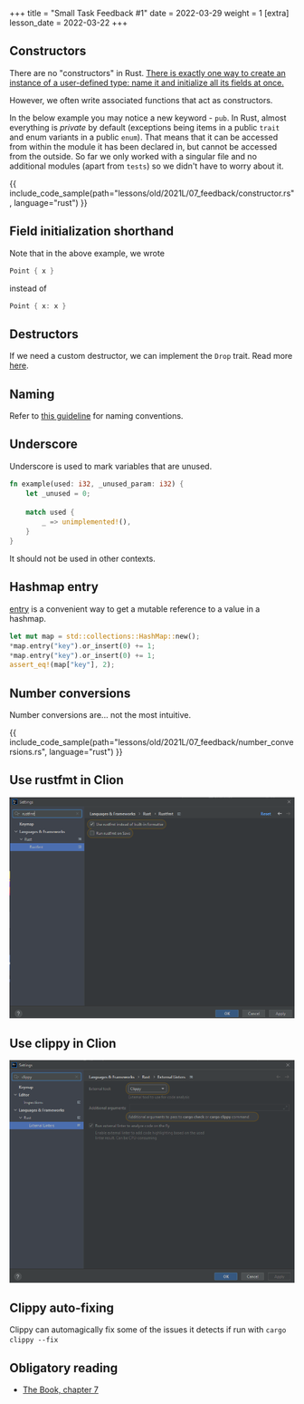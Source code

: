 +++
title = "Small Task Feedback #1"
date = 2022-03-29
weight = 1
[extra]
lesson_date = 2022-03-22
+++

## Constructors

There are no "constructors" in Rust.
[There is exactly one way to create an instance of a user-defined type: name
it and initialize all its fields at once.](https://doc.rust-lang.org/nomicon/constructors.html)

However, we often write associated functions that act as constructors.

In the below example you may notice a new keyword - `pub`. In Rust, almost everything is _private_ by default (exceptions being items in a public `trait` and enum variants in a public `enum`). That means that it can be accessed from within the module it has been declared in, but cannot be accessed from the outside. So far we only worked with a singular file and no additional modules (apart from `tests`) so we didn't have to worry about it.

{{ include_code_sample(path="lessons/old/2021L/07_feedback/constructor.rs", language="rust") }}

## Field initialization shorthand

Note that in the above example, we wrote

```rust
Point { x }
```

instead of

```rust
Point { x: x }
```

## Destructors

If we need a custom destructor, we can implement the `Drop` trait.
Read more [here](https://doc.rust-lang.org/stable/reference/destructors.html).

## Naming

Refer to [this guideline](https://rust-lang.github.io/api-guidelines/naming.html) for naming conventions.

## Underscore

Underscore is used to mark variables that are unused.

```rust
fn example(used: i32, _unused_param: i32) {
    let _unused = 0;

    match used {
        _ => unimplemented!(),
    }
}
```

It should not be used in other contexts.

## Hashmap entry

[entry](https://doc.rust-lang.org/std/collections/struct.HashMap.html#method.entry) is a convenient way to get a mutable reference to a value in a hashmap.

```rust
let mut map = std::collections::HashMap::new();
*map.entry("key").or_insert(0) += 1;
*map.entry("key").or_insert(0) += 1;
assert_eq!(map["key"], 2);
```

## Number conversions

Number conversions are... not the most intuitive.

{{ include_code_sample(path="lessons/old/2021L/07_feedback/number_conversions.rs", language="rust") }}

## Use rustfmt in Clion

![](rustfmt.png)

## Use clippy in Clion

![](clippy.png)

## Clippy auto-fixing

Clippy can automagically fix some of the issues it detects if run with `cargo clippy --fix`

## Obligatory reading

- [The Book, chapter 7](https://doc.rust-lang.org/stable/book/ch07-00-managing-growing-projects-with-packages-crates-and-modules.html)
